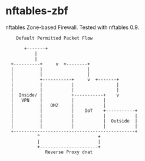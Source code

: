 # nftables-zbf
nftables Zone-based Firewall. Tested with nftables 0.9. 


		Default Permitted Packet Flow

		   +-------+
			   |
			   |
	  +----------+     v  +--------+
	  |          |                 |
	  |          |                 |
	  |          +-----------+     v  +-------+
	  |          |           |                |
	  |          |           |                |
	  |  Inside/ |           +-----------+    v
	  |   VPN    |           |           |
	  |          |   DMZ     |           |
	  |          |           |    IoT    +-----------+
	  |          |           |           |           |
	  |          |           |           |  Outside  |
	  |          |           |           |           |
	  +----------------------------------------------+
			    ^                      +
			    |                      |
			    +----------------------+
			       Reverse Proxy dnat



